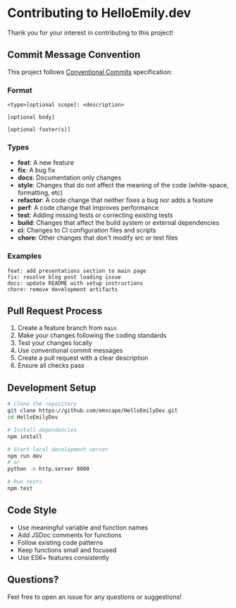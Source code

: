 # Contributing to HelloEmily.dev

Thank you for your interest in contributing to this project!

## Commit Message Convention

This project follows [Conventional Commits](https://www.conventionalcommits.org/) specification:

### Format
```
<type>[optional scope]: <description>

[optional body]

[optional footer(s)]
```

### Types
- **feat**: A new feature
- **fix**: A bug fix
- **docs**: Documentation only changes
- **style**: Changes that do not affect the meaning of the code (white-space, formatting, etc)
- **refactor**: A code change that neither fixes a bug nor adds a feature
- **perf**: A code change that improves performance
- **test**: Adding missing tests or correcting existing tests
- **build**: Changes that affect the build system or external dependencies
- **ci**: Changes to CI configuration files and scripts
- **chore**: Other changes that don't modify src or test files

### Examples
```
feat: add presentations section to main page
fix: resolve blog post loading issue
docs: update README with setup instructions
chore: remove development artifacts
```

## Pull Request Process

1. Create a feature branch from `main`
2. Make your changes following the coding standards
3. Test your changes locally
4. Use conventional commit messages
5. Create a pull request with a clear description
6. Ensure all checks pass

## Development Setup

```bash
# Clone the repository
git clone https://github.com/emscape/HelloEmilyDev.git
cd HelloEmilyDev

# Install dependencies
npm install

# Start local development server
npm run dev
# or
python -m http.server 8000

# Run tests
npm test
```

## Code Style

- Use meaningful variable and function names
- Add JSDoc comments for functions
- Follow existing code patterns
- Keep functions small and focused
- Use ES6+ features consistently

## Questions?

Feel free to open an issue for any questions or suggestions!
